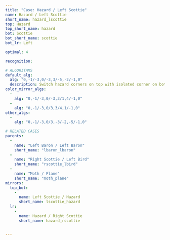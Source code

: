```yaml
---
title: "Case: Hazard / Left Scottie"
name: Hazard / Left Scottie
short_name: hazard_lscottie
top: Hazard
top_short_name: hazard
bot: Scottie
bot_short_name: scottie
bot_lr: Left

optimal: 4

recognition:

# ALGORITHMS
default_alg:
  alg: "0,-1/-3,0/-3,3/-5,-2/-1,0"
  description: Switch hazard corners on top with isolated corner on bottom; slice should be next to edge from tent on bottom without splitting it.
color_mirror_algs:
  -
    alg: "0,-1/-3,0/-3,3/1,4/-1,0"
  -
    alg: "0,-1/-3,0/3,3/4,1/-1,0"
other_algs:
  -
    alg: "0,-1/-3,0/3,-3/-2,-5/-1,0"

# RELATED CASES
parents:
  -
    name: "Left Baron / Left Baron"
    short_name: "lbaron_lbaron"
  -
    name: "Right Scottie / Left Bird"
    short_name: "rscottie_lbird"
  -
    name: "Moth / Plane"
    short_name: "moth_plane"
mirrors:
  top_bot:
    -
      name: Left Scottie / Hazard
      short_name: lscottie_hazard
  lr:
    -
      name: Hazard / Right Scottie
      short_name: hazard_rscottie


---
```


